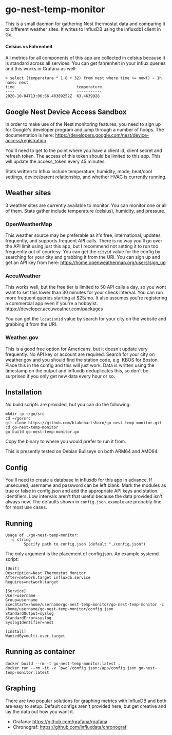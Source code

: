 # go-nest-temp-monitor
This is a small daemon for gathering Nest thermostat data and comparing it to different weather sites. It writes to InfluxDB using the influxdb1 client in Go.

#### Celsius vs Fahrenheit
All metrics for all components of this app are collected in celsius because it is standard across all services. You can get fahrenheit in your influx queries and this works in Grafana as well:
```
> select (temperature * 1.8 + 32) from nest where time >= now() - 1h
name: nest
time                           temperature
----                           -----------
2020-10-04T13:06:56.40389252Z  63.4639928
```

## Google Nest Device Access Sandbox
In order to make use of the Nest monitoring features, you need to sign up for Google's developer program and jump through a number of hoops. The documentation is here: https://developers.google.com/nest/device-access/registration

You'll need to get to the point where you have a client id, client secret and refresh token. The access of this token should be limited to this app. This will update the access_token every 45 minutes. 

Stats written to Influx include temperature, humidity, mode, heat/cool settings, device/parent relationship, and whether HVAC is currently running.

## Weather sites
3 weather sites are currently available to monitor. You can monitor one or all of them. Stats gather include temperature (celsius), humidity, and pressure.

### OpenWeatherMap
This weather source may be preferable as it's free, international, updates frequently, and supports frequent API calls. There is no way you'll go over the API limit using just this app, but I recommend not setting it to run too frequently out of courtesy. You can get the `cityid` value for the config by searching for your city and grabbing it from the URI. You can sign up and get an API key from here: https://home.openweathermap.org/users/sign_up

### AccuWeather
This works well, but the free tier is limited to 50 API calls a day, so you wont want to set this lower than 30 minutes for your check interval. You can run more frequent queries starting at $25/mo. It also assumes you're registering a commercial app even if you're a hobbyist. https://developer.accuweather.com/packages

You can get the `locationid` value by search for your city on the website and grabbing it from the URI.

### Weather.gov
This is a good free option for Americans, but it doesn't update very frequently. No API key or account are required. Search for your city on weather.gov and you should find the station code, e.g. KBOS for Boston. Place this in the config and this will just work. Data is written using the timestamp on the output and influxdb deduplicates this, so don't be surprised if you only get new data every hour or so.

## Installation
No build scripts are provided, but you can do the following:
```
mkdir -p ~/go/src
cd ~/go/src
git clone https://github.com/blakehartshorn/go-nest-temp-monitor.git
cd go-nest-temp-monitor
go build go-nest-temp-monitor.go
```
Copy the binary to where you would prefer to run it from.

This is presently tested on Debian Bullseye on both ARM64 and AMD64.

## Config
You'll need to create a database in influxdb for this app in advance. If unsecured, username and password can be left blank. Mark the modules as true or false in config.json and add the appropriate API keys and station identifiers. Low intervals aren't that useful because the data provided isn't always new. The defaults shown in `config.json.example` are probably fine for most use cases.

## Running
```
Usage of ./go-nest-temp-monitor:
  -c string
        Specify path to config.json (default "./config.json")
```
The only argument is the placement of config.json. An example systemd script:
```
[Unit]
Description=Nest Thermostat Monitor
After=network.target influxdb.service
Requires=network.target

[Service]
User=username
Group=username
ExecStart=/home/username/go-nest-temp-monitor/go-nest-temp-monitor -c /home/username/go-nest-temp-monitor/config.json
StandardOutput=syslog
StandardError=syslog
SyslogIdentifier=nest

[Install]
WantedBy=multi-user.target
```

## Running as container

```
docker build --rm -t go-nest-temp-monitor:latest .
docker run --rm -it -v `pwd`/config.json:/app/config.json go-nest-temp-monitor:latest
```

## Graphing
There are two popular solutions for graphing metrics with InfluxDB and both are easy to setup. Default configs aren't provided here, but get creative and lay the data out how you want it.
* Grafana: https://github.com/grafana/grafana
* Chronograf: https://github.com/influxdata/chronograf
